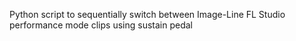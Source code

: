 Python script to sequentially switch between Image-Line FL Studio performance mode clips using sustain pedal